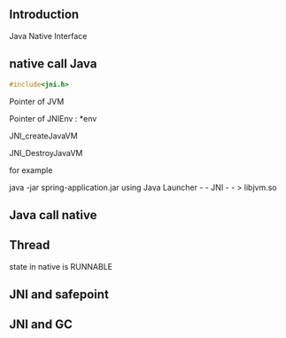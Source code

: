 ## Introduction


Java Native Interface



## native call Java

```c
#include<jni.h>
```



Pointer of JVM 

Pointer of JNIEnv : *env

JNI_createJavaVM



JNI_DestroyJavaVM





for example

java -jar spring-application.jar  using Java Launcher   - -   JNI - - > libjvm.so



## Java call native



## Thread



state in native is RUNNABLE



## JNI and safepoint



## JNI and GC

